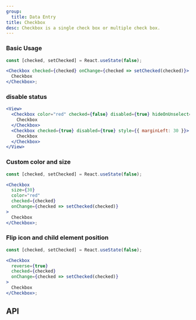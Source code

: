 ```yaml
---
group:
  title: Data Entry
title: Checkbox
desc: Checkbox is a single check box or multiple check box.
---
```


### Basic Usage

```jsx
const [checked, setChecked] = React.useState(false);

<Checkbox checked={checked} onChange={checked => setChecked(checked)}>
  Checkbox
</Checkbox>;
```

### disable status

```jsx
<View>
  <Checkbox color="red" checked={false} disabled={true} hideOnUnselect={true}>
    Checkbox
  </Checkbox>
  <Checkbox checked={true} disabled={true} style={{ marginLeft: 30 }}>
    Checkbox
  </Checkbox>
</View>
```

### Custom color and size

```jsx
const [checked, setChecked] = React.useState(false);

<Checkbox
  size={30}
  color="red"
  checked={checked}
  onChange={checked => setChecked(checked)}
>
  Checkbox
</Checkbox>;
```

### Flip icon and child element position

```jsx
const [checked, setChecked] = React.useState(false);

<Checkbox
  reverse={true}
  checked={checked}
  onChange={checked => setChecked(checked)}
>
  Checkbox
</Checkbox>;
```

## API

<Props name="CheckboxProps"></Props>
